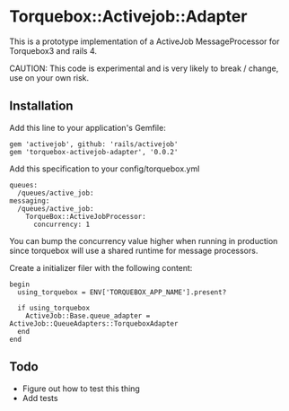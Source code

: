 # Torquebox::Activejob::Adapter

This is a prototype implementation of a ActiveJob MessageProcessor for Torquebox3 and rails 4.

CAUTION: This code is experimental and is very likely to break / change, use on your own risk.

## Installation

Add this line to your application's Gemfile:

    gem 'activejob', github: 'rails/activejob'
    gem 'torquebox-activejob-adapter', '0.0.2'


Add this specification to your config/torquebox.yml

    queues:
      /queues/active_job:
    messaging:
      /queues/active_job:
        TorqueBox::ActiveJobProcessor:
          concurrency: 1

You can bump the concurrency value higher when running in production since torquebox will use a shared runtime for
message processors.

Create a initializer filer with the following content:
    
    begin
      using_torquebox = ENV['TORQUEBOX_APP_NAME'].present?
      
      if using_torquebox
        ActiveJob::Base.queue_adapter = ActiveJob::QueueAdapters::TorqueboxAdapter
      end
    end

## Todo
- Figure out how to test this thing
- Add tests
